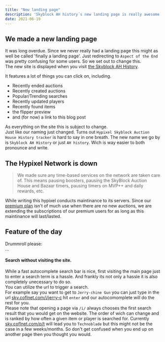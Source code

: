 ```yaml
---
title: "New landing page"
description: 'Skyblock AH history´s new landing page is really awesome (I may be biased though)'
date: 2021-06-19
---
```


## We made a new landing page
It was long overdue. Since we never really had a landing page this might as well be called 'finally a landing page'.
Just redirecting to `Aspect of the End` was pretty confusing for some users.
So we set out to change this.  
The new site is displayed when you visit [the Skyblock AH History](https://sky.coflnet.com).

It features a lot of things you can click on, including.
* Recently ended auctions
* Recently created auctions
* Popular/Trending searches 
* Recently updated players
* Recently found items
* the flipper preview
* and (for now) a link to this blog post

As everything on the site this is subject to change.  
Just like our naming just changed.
Turns out `Hypixel Skyblock Auction House History tracker` is hard to say in one breath.
The new name we go by is `Skyblock AH History` or just `AH history`. 
Wich is way easier to both pronounce and write.


## The Hypixel Network is down
> We made sure any time-based services on the network are taken care of. This means pausing boosters, pausing the SkyBlock Auction House and Bazaar timers, pausing timers on MVP++ and daily rewards, etc.

While writing this hypixel conducts maintinance to its servers. Since our [premium plan](https://sky.coflnet.com/premium) isn't of much use when there are no new auctions, we are extending the subscriptions of our premium users for as long as this maintinance will last/lasted.

## Feature of the day
Drummroll please:  
...  
#### Search without visiting the site.
While a fast autocomplete search bar is nice, first visiting the main page just to enter a search term is a hassle.
And frankly its not only a hassle it is also completely unecessary to do so.  
You can utilize the url to trigger a search.  
For example say you want to get to `Jerry-chine Gun` you can just type in the url
[sky.coflnet.com/i/jerry-c](https://sky.coflnet.com/i/jerry-) hit `enter` and our autocomomplete will do the rest for you.  
Please note that opening a page via `/i/` always chooses the first search result that you would get on the website.
The order of wich can change and is ranked by how often a given item or player is searched for. 
Currently [sky.coflnet.com/p/t](https://sky.coflnet.com/p/t) will lead you to `Technoblade` but this might not be the case in a few weeks/months.
So don't get confused when you end up on another page then you thought you would.

